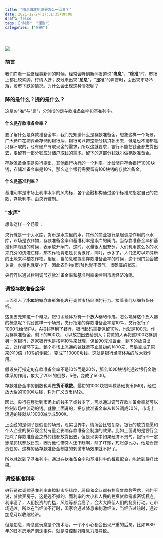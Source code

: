 ```yaml
---
title: "降息降准到底是怎么一回事？"
date: 2021-12-24T17:01:35+08:00
draft: false
tags: ["财务", "理财"]
categories: ["金融"]
---
```


# 

![](/images/存款准备金_cover.jpg)



### 前言

我们在看一些财经类新闻的时候，经常会听到新闻报道说"**降息**"，"**降准**"时，市场上都比较欢腾，行情大好；反过来出现"**加息**"，"**提准**"的声音时，会出现市场冷落，股市下跌的情况。为什么会出现这种情况呢？

### 降的是什么？提的是什么？

这是的"准"与"息"，分别指的是存款准备金率和基准利率。

#### 什么是存款准备金率？

要了解什么是存款准备金率，我们先知道什么是存款准备金，想象这样一个场景。广大储户在把资金存储到银行后，银行可以把这部分钱贷款出去，但是也不能都是只存不取的，也有储户有取现金的需求，所以这就要求，银行不能把钱全都放贷出去，要留有一部分钱应对储户取钱的需求。留下的这部分钱就叫做存款准备金。

存款准备金率是央行提出，其他银行执行的一个利率。比如储户存给银行1000块钱，存储准备金率是10%，那么这个银行需要留有100块钱的存款准备金。

#### 什么是基准利率？

基准利率是市场上利率水平的风向标，各个金融机构通过这个标准来指定自己的贷款，存款利率。由央行控制。

### "水库”

想象这样一个场景：

央行就是一个大水库，货币是水库里的水，其他的商业银行是起调度作用的小水库，市场是农作物，存款准备金率和基准利率是水库的阀门。当存款准备金率和基准利率降级的时候，表示放开闸门，这时，水量很大很充分，人们利用这么多的水来充分的浇灌庄稼，那农作物肯定是长得很好，同时，水多了，人们还可以开辟新的土地来种植农作物。相反，当加息和提高存款准备金率的时候，这个阀门就会被关紧，水量也就变小了。因此农作物(市场)也就不景气，很萎靡的状态。

央行可以通过控制调节存款准备金率和基准利率来控制市场经济冷暖。

### 调控存款准备金率

上面引入了**水库**的概念来形象化央行调控市场经济的行为。接着我们从细节处分析。

这里要先知道一个概念，银行金融体系有一个**放大器**的作用。怎么理解这个放大器的概念呢？假设这样一个场景，央行指定的存款准备金率是10%，央行发行了1000元给储户A，A把钱存到了银行，银行起码需要保留10%，也就是100元，作为存款准备金，剩下的900块，可以放贷出去给别人；贷款的人再把这900块存到另一家银行，这家银行也是按照10%来处理，保留90元准备金，剩下的放贷出去，这样循环下去。整个市场上流通的钱就远不止最初的1000元，而是变成了原来的10倍（10%的倒数），变成了10000块钱。这就是银行经济体系的放大器作用。

假设央行指定的存款准备金率不是10%而是20%，那么1000块钱的通过银行金融体系的作用，放大了20%的倒数，5倍，变成了5000。

存款准备金率的倒数也叫做**货币乘数**。最初的1000块钱叫做基础货币(M0)，经过放大后的10000块钱，称为广义货币(M2)。

因此，央行在察觉到市场上的钱多了或钱少了，可以通过调节存款准备金率就可以控制市场中流动的钱。就像上面说的，把存款准备金率从10%调成20%，市场上流通的钱就从10000减少成5000。

上面说的是例子是假设的场景，现实世界中，情况会比较复杂，银行的放贷意愿和个人企业的货币现金持有量会影响存款准备金制度的效果。比如上面说的是银行会把除了存款准备金之外的钱都放贷出去，但是现实中如果经济不景气，银行不一定愿意把钱都放出去，因为他怕借贷人还不起啊，除了坏账，死账怎么办，他是会担责任的。这样的话存款准备金制度的刺激市场效果就不好了。

所以就说到了基准利率，通过存款准备金率和基准利率的相互配合，能达到最好效果。

### 调控基准利率

央行通过调控基准利率来控制市场热度，居民和企业都有投资贷款的需求，别的不说，贷款买房子，这是逃不掉的。而利率的大小和人民的投资贷款需求密切相连。利率高了，人们投资的门槛，风险等都变高了，会大大降低人们的投资行动。让市场遇冷。所以在当经济不行时，国家会通过降息来刺激经济，当经济过热时，通过加息可以收缩经济。

但是加息，降息这玩意是个技术活，一个不小心都会出现严重的后果，比如1989年的日本房地产泡沫事件，就是没控制好降息力度导致。
